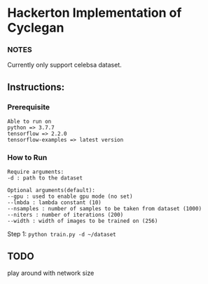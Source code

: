 # Hackerton Implementation of Cyclegan

### NOTES

Currently only support celebsa dataset.

## Instructions:

### Prerequisite

```
Able to run on
python => 3.7.7
tensorflow => 2.2.0
tensorflow-examples => latest version
```

### How to Run

```
Require arguments:
-d : path to the dataset

Optional arguments(default):
--gpu : used to enable gpu mode (no set)
--lmbda : lambda constant (10)
--nsamples : number of samples to be taken from dataset (1000)
--niters : number of iterations (200)
--width : width of images to be trained on (256)

```

Step 1: `python train.py -d ~/dataset`

## TODO

play around with network size
